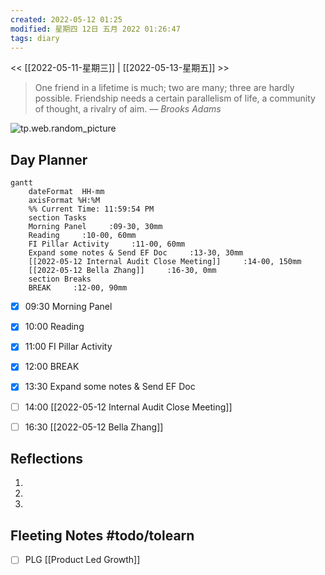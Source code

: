 ```yaml
---
created: 2022-05-12 01:25
modified: 星期四 12日 五月 2022 01:26:47
tags: diary
---
```

<< [[2022-05-11-星期三]] | [[2022-05-13-星期五]] >>
> One friend in a lifetime is much; two are many; three are hardly possible. Friendship needs a certain parallelism of life, a community of thought, a rivalry of aim.
> — <cite>Brooks Adams</cite>

![tp.web.random_picture](https://images.unsplash.com/photo-1598719830723-b93d294c1382?crop=entropy&cs=tinysrgb&fit=crop&fm=jpg&h=200&ixid=MnwxfDB8MXxyYW5kb218MHx8bGFuZHNjYXBlLHdhdGVyfHx8fHx8MTY1MjI5MDAxMQ&ixlib=rb-1.2.1&q=80&utm_campaign=api-credit&utm_medium=referral&utm_source=unsplash_source&w=200)

## Day Planner
```mermaid
gantt
    dateFormat  HH-mm
    axisFormat %H:%M
    %% Current Time: 11:59:54 PM
    section Tasks
    Morning Panel     :09-30, 30mm
    Reading     :10-00, 60mm
    FI Pillar Activity     :11-00, 60mm
    Expand some notes & Send EF Doc     :13-30, 30mm
    [[2022-05-12 Internal Audit Close Meeting]]     :14-00, 150mm
    [[2022-05-12 Bella Zhang]]     :16-30, 0mm
    section Breaks
    BREAK     :12-00, 90mm
```

- [x] 09:30 Morning Panel
- [x] 10:00 Reading
- [x] 11:00 FI Pillar Activity
- [x] 12:00 BREAK
- [x] 13:30 Expand some notes & Send EF Doc
- [ ] 14:00 [[2022-05-12 Internal Audit Close Meeting]]
- [ ] 16:30 [[2022-05-12 Bella Zhang]]



## Reflections
1. 
2. 
3. 

## Fleeting Notes #todo/tolearn 
- [ ] PLG [[Product Led Growth]]


